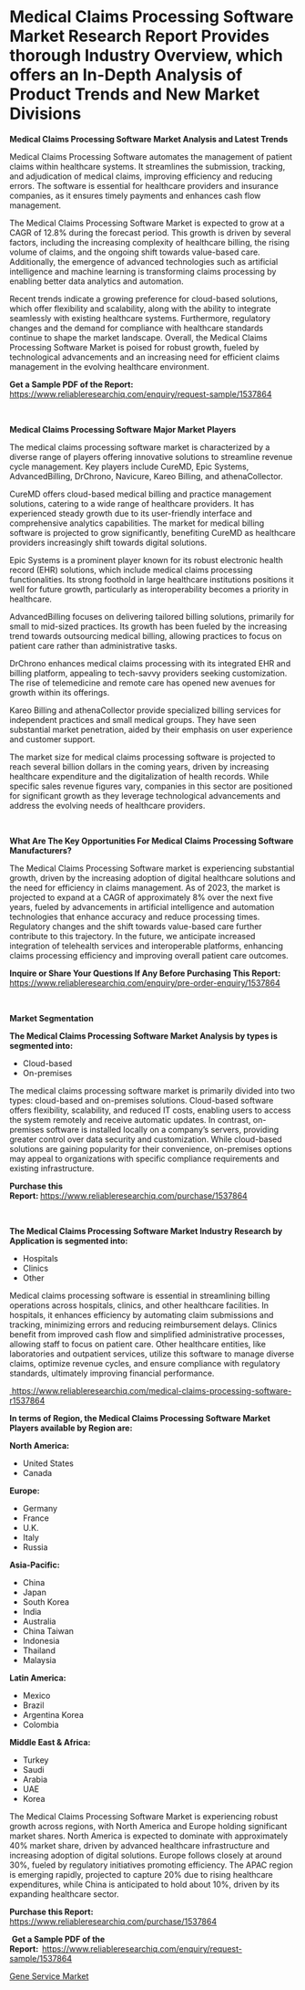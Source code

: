 <p><h1>Medical Claims Processing Software Market Research Report Provides thorough Industry Overview, which offers an In-Depth Analysis of Product Trends and New Market Divisions</h1></p><p><strong>Medical Claims Processing Software Market Analysis and Latest Trends</strong></p>
<p><p>Medical Claims Processing Software automates the management of patient claims within healthcare systems. It streamlines the submission, tracking, and adjudication of medical claims, improving efficiency and reducing errors. The software is essential for healthcare providers and insurance companies, as it ensures timely payments and enhances cash flow management.</p><p>The Medical Claims Processing Software Market is expected to grow at a CAGR of 12.8% during the forecast period. This growth is driven by several factors, including the increasing complexity of healthcare billing, the rising volume of claims, and the ongoing shift towards value-based care. Additionally, the emergence of advanced technologies such as artificial intelligence and machine learning is transforming claims processing by enabling better data analytics and automation.</p><p>Recent trends indicate a growing preference for cloud-based solutions, which offer flexibility and scalability, along with the ability to integrate seamlessly with existing healthcare systems. Furthermore, regulatory changes and the demand for compliance with healthcare standards continue to shape the market landscape. Overall, the Medical Claims Processing Software Market is poised for robust growth, fueled by technological advancements and an increasing need for efficient claims management in the evolving healthcare environment.</p></p>
<p><strong>Get a Sample PDF of the Report:&nbsp;</strong> <a href="https://www.reliableresearchiq.com/enquiry/request-sample/1537864?utm_campaign=2926&utm_medium=2&utm_source=Github&utm_content=ia&utm_term=10032025&utm_id=medical-claims-processing-software">https://www.reliableresearchiq.com/enquiry/request-sample/1537864</a></p>
<p>&nbsp;</p>
<p><strong>Medical Claims Processing Software Major Market Players</strong></p>
<p><p>The medical claims processing software market is characterized by a diverse range of players offering innovative solutions to streamline revenue cycle management. Key players include CureMD, Epic Systems, AdvancedBilling, DrChrono, Navicure, Kareo Billing, and athenaCollector.</p><p>CureMD offers cloud-based medical billing and practice management solutions, catering to a wide range of healthcare providers. It has experienced steady growth due to its user-friendly interface and comprehensive analytics capabilities. The market for medical billing software is projected to grow significantly, benefiting CureMD as healthcare providers increasingly shift towards digital solutions.</p><p>Epic Systems is a prominent player known for its robust electronic health record (EHR) solutions, which include medical claims processing functionalities. Its strong foothold in large healthcare institutions positions it well for future growth, particularly as interoperability becomes a priority in healthcare.</p><p>AdvancedBilling focuses on delivering tailored billing solutions, primarily for small to mid-sized practices. Its growth has been fueled by the increasing trend towards outsourcing medical billing, allowing practices to focus on patient care rather than administrative tasks.</p><p>DrChrono enhances medical claims processing with its integrated EHR and billing platform, appealing to tech-savvy providers seeking customization. The rise of telemedicine and remote care has opened new avenues for growth within its offerings.</p><p>Kareo Billing and athenaCollector provide specialized billing services for independent practices and small medical groups. They have seen substantial market penetration, aided by their emphasis on user experience and customer support.</p><p>The market size for medical claims processing software is projected to reach several billion dollars in the coming years, driven by increasing healthcare expenditure and the digitalization of health records. While specific sales revenue figures vary, companies in this sector are positioned for significant growth as they leverage technological advancements and address the evolving needs of healthcare providers.</p></p>
<p>&nbsp;</p>
<p><strong>What Are The Key Opportunities For Medical Claims Processing Software Manufacturers?</strong></p>
<p><p>The Medical Claims Processing Software market is experiencing substantial growth, driven by the increasing adoption of digital healthcare solutions and the need for efficiency in claims management. As of 2023, the market is projected to expand at a CAGR of approximately 8% over the next five years, fueled by advancements in artificial intelligence and automation technologies that enhance accuracy and reduce processing times. Regulatory changes and the shift towards value-based care further contribute to this trajectory. In the future, we anticipate increased integration of telehealth services and interoperable platforms, enhancing claims processing efficiency and improving overall patient care outcomes.</p></p>
<p><strong>Inquire or Share Your Questions If Any Before Purchasing This Report:</strong> <a href="https://www.reliableresearchiq.com/enquiry/pre-order-enquiry/1537864?utm_campaign=2926&utm_medium=2&utm_source=Github&utm_content=ia&utm_term=10032025&utm_id=medical-claims-processing-software">https://www.reliableresearchiq.com/enquiry/pre-order-enquiry/1537864</a></p>
<p>&nbsp;</p>
<p><strong>Market Segmentation</strong></p>
<p><strong>The Medical Claims Processing Software Market Analysis by types is segmented into:</strong></p>
<p><ul><li>Cloud-based</li><li>On-premises</li></ul></p>
<p><p>The medical claims processing software market is primarily divided into two types: cloud-based and on-premises solutions. Cloud-based software offers flexibility, scalability, and reduced IT costs, enabling users to access the system remotely and receive automatic updates. In contrast, on-premises software is installed locally on a company’s servers, providing greater control over data security and customization. While cloud-based solutions are gaining popularity for their convenience, on-premises options may appeal to organizations with specific compliance requirements and existing infrastructure.</p></p>
<p><strong>Purchase this Report:&nbsp;</strong><a href="https://www.reliableresearchiq.com/purchase/1537864?utm_campaign=2926&utm_medium=2&utm_source=Github&utm_content=ia&utm_term=10032025&utm_id=medical-claims-processing-software">https://www.reliableresearchiq.com/purchase/1537864</a></p>
<p>&nbsp;</p>
<p><strong>The Medical Claims Processing Software Market Industry Research by Application is segmented into:</strong></p>
<p><ul><li>Hospitals</li><li>Clinics</li><li>Other</li></ul></p>
<p><p>Medical claims processing software is essential in streamlining billing operations across hospitals, clinics, and other healthcare facilities. In hospitals, it enhances efficiency by automating claim submissions and tracking, minimizing errors and reducing reimbursement delays. Clinics benefit from improved cash flow and simplified administrative processes, allowing staff to focus on patient care. Other healthcare entities, like laboratories and outpatient services, utilize this software to manage diverse claims, optimize revenue cycles, and ensure compliance with regulatory standards, ultimately improving financial performance.</p></p>
<p><a href="https://www.reliableresearchiq.com/medical-claims-processing-software-r1537864?utm_campaign=2926&utm_medium=2&utm_source=Github&utm_content=ia&utm_term=10032025&utm_id=medical-claims-processing-software">&nbsp;https://www.reliableresearchiq.com/medical-claims-processing-software-r1537864</a></p>
<p><strong>In terms of Region, the Medical Claims Processing Software Market Players available by Region are:</strong></p>
<p>
    <p> <strong> North America: </strong>
        <ul>
            <li>United States</li>
            <li>Canada</li>
        </ul>
        </p> 
    <p> <strong> Europe: </strong>
        <ul>
            <li>Germany</li>
            <li>France</li>
            <li>U.K.</li>
            <li>Italy</li>
            <li>Russia</li>
        </ul>
        </p> 
    <p> <strong> Asia-Pacific: </strong>
        <ul>
            <li>China</li>
            <li>Japan</li>
            <li>South Korea</li>
            <li>India</li>
            <li>Australia</li>
            <li>China Taiwan</li>
            <li>Indonesia</li>
            <li>Thailand</li>
            <li>Malaysia</li>
        </ul>
        </p> 
    <p> <strong> Latin America: </strong>
        <ul>
            <li>Mexico</li>
            <li>Brazil</li>
            <li>Argentina Korea</li>
            <li>Colombia</li>
        </ul>
        </p> 
    <p> <strong> Middle East & Africa: </strong>
        <ul>
            <li>Turkey</li>
            <li>Saudi</li>
            <li>Arabia</li>
            <li>UAE</li>
            <li>Korea</li>
        </ul>
    </p>
    </p>
<p><p>The Medical Claims Processing Software Market is experiencing robust growth across regions, with North America and Europe holding significant market shares. North America is expected to dominate with approximately 40% market share, driven by advanced healthcare infrastructure and increasing adoption of digital solutions. Europe follows closely at around 30%, fueled by regulatory initiatives promoting efficiency. The APAC region is emerging rapidly, projected to capture 20% due to rising healthcare expenditures, while China is anticipated to hold about 10%, driven by its expanding healthcare sector.</p></p>
<p><strong>Purchase this Report: </strong><a href="https://www.reliableresearchiq.com/purchase/1537864?utm_campaign=2926&utm_medium=2&utm_source=Github&utm_content=ia&utm_term=10032025&utm_id=medical-claims-processing-software">https://www.reliableresearchiq.com/purchase/1537864</a></p>
<p>&nbsp;<strong>Get a Sample PDF of the Report:&nbsp;&nbsp;</strong><a href="https://www.reliableresearchiq.com/enquiry/request-sample/1537864?utm_campaign=2926&utm_medium=2&utm_source=Github&utm_content=ia&utm_term=10032025&utm_id=medical-claims-processing-software">https://www.reliableresearchiq.com/enquiry/request-sample/1537864</a></p>
<p><strong></strong></p>
<p><p><a href="https://github.com/usraceby/Market-Research-Report-List-1/blob/main/gene-service-market.md?utm_campaign=2926&utm_medium=2&utm_source=Github&utm_content=ia&utm_term=10032025&utm_id=medical-claims-processing-software">Gene Service Market</a></p></p>